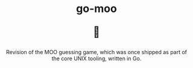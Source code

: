 <h1 align="center">
  go-moo
  
  🐄
</h1>

<p align="center">
  Revision of the MOO guessing game, which was once shipped as part of the core UNIX tooling, written in Go.
</p>
